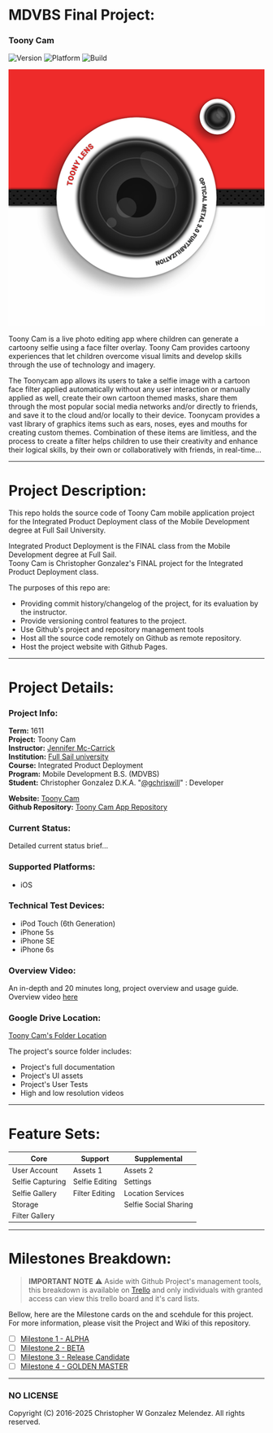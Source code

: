 # MDVBS Final Project:

### Toony Cam 

![Version](https://img.shields.io/badge/version-0.1.1-blue.svg?style=flat )
![Platform](https://img.shields.io/badge/platform-iOS-blue.svg?style=flat )
![Build](https://img.shields.io/badge/build-passing-brightgreen.svg?style=flat )

![Toony Cam](https://github.com/gchriswill/toonycam/blob/master/toonycam_icon_small.png?raw=true)

Toony Cam is a live photo editing app where children can generate a cartoony selfie using a face filter overlay. 
Toony Cam provides cartoony experiences that let children overcome visual limits and develop skills through the use of technology and imagery.

The Toonycam app allows its users to take a selfie image with a cartoon face filter applied automatically without any user interaction or manually applied as well, create their own cartoon themed masks, share them through the most popular social media networks and/or directly to friends, and save it to the cloud and/or locally to their device. Toonycam provides a vast library of graphics items such as ears, noses, eyes and mouths for creating custom themes. Combination of these items are limitless, and the process to create a filter helps children to use their creativity and enhance their logical skills, by their own or collaboratively with friends, in real-time...

---

# Project Description:

This repo holds the source code of Toony Cam mobile application project for the Integrated Product Deployment class of the Mobile Development degree at Full Sail University. 

Integrated Product Deployment is the FINAL class from the Mobile Development degree at Full Sail.  
Toony Cam is Christopher Gonzalez's FINAL project for the Integrated Product Deployment class.

The purposes of this repo are:

- Providing commit history/changelog of the project, for its evaluation by the instructor.
- Provide versioning control features to the project.
- Use Github's project and repository management tools
- Host all the source code remotely on Github as remote repository.
- Host the project website with Github Pages.

---

# Project Details:

### Project Info:

**Term:** 1611  
**Project:** Toony Cam  
**Instructor:** [Jennifer Mc-Carrick](#)  
**Institution:** [Full Sail university](http://www.fullsail.edu)  
**Course:** Integrated Product Deployment  
**Program:** Mobile Development B.S. (MDVBS)  
**Student:** Christopher Gonzalez D.K.A. "[@gchriswill](https://github.com/gchriswill)" : Developer  

**Website:** [Toony Cam](https://www.toonycam.com)  
**Github Repository:** [Toony Cam App Repository](#)  


### Current Status:

Detailed current status brief...

### Supported Platforms:

- iOS

### Technical Test Devices:

- iPod Touch (6th Generation)
- iPhone 5s
- iPhone SE
- iPhone 6s

### Overview Video:

An in-depth and 20 minutes long, project overview and usage guide.
Overview video [here](#)

### Google Drive Location:

[Toony Cam's Folder Location](https://drive.google.com/drive/u/0/folders/0B7ReMDLGCLolT3Q4OW5HRTE0eU0)  

The project's source folder includes:

- Project's full documentation
- Project's UI assets
- Project's User Tests
- High and low resolution videos

---

# Feature Sets:

| Core              | Support           | Supplemental            |
| -------------     | -------------     | -------------           |
| User Account      | Assets 1          | Assets 2                |
| Selfie Capturing  | Selfie Editing    | Settings                |
| Selfie Gallery    | Filter Editing    | Location Services       |
| Storage           |                   | Selfie Social Sharing   |
| Filter Gallery    |

---

# Milestones Breakdown:

> **IMPORTANT NOTE** :warning: Aside with Github Project's management tools, this breakdown is available on [Trello](https://trello.com/b/YbKrcHcG/1611-ipy-final) and only individuals with granted access can view this trello board and it's card lists.

Bellow, here are the Milestone cards on the and scehdule for this project. For more information, please visit the Project and Wiki of this repository.

- [ ] [Milestone 1 - ALPHA](https://github.com/gchriswill/1611-IPY-FINAL/milestone/1)
- [ ] [Milestone 2 - BETA](https://github.com/gchriswill/1611-IPY-FINAL/milestone/2)
- [ ] [Milestone 3 - Release Candidate](https://github.com/gchriswill/1611-IPY-FINAL/milestone/3)
- [ ] [Milestone 4 - GOLDEN MASTER](https://github.com/gchriswill/1611-IPY-FINAL/milestone/4)

---

### NO LICENSE

Copyright (C) 2016-2025 Christopher W Gonzalez Melendez. All rights reserved.
